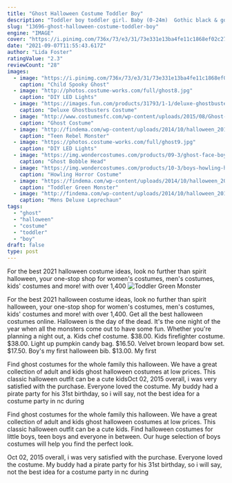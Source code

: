 ```yaml
---
title: "Ghost Halloween Costume Toddler Boy"
description: "Toddler boy toddler girl. Baby (0-24m)  Gothic black & gold skull halloween costume party invitation. $2.35. 20% off with code spookyweeknd Boo! halloween fun cartoon white ghost"
slug: "13696-ghost-halloween-costume-toddler-boy"
engine: "IMAGE"
cover: "https://i.pinimg.com/736x/73/e3/31/73e331e13ba4fe11c1868ef02c272999.jpg"
date: "2021-09-07T11:55:43.617Z"
author: "Lida Foster"
ratingValue: "2.3"
reviewCount: "28"
images:
  - image: "https://i.pinimg.com/736x/73/e3/31/73e331e13ba4fe11c1868ef02c272999.jpg"
    caption: "Child Spooky Ghost"
  - image: "http://photos.costume-works.com/full/ghost8.jpg"
    caption: "DIY LED Lights"
  - image: "https://images.fun.com/products/31793/1-1/deluxe-ghostbusters-boys-costume.jpg"
    caption: "Deluxe Ghostbusters Costume"
  - image: "http://www.costumesfc.com/wp-content/uploads/2015/08/Ghost-Rider-Halloween-Costume.jpg"
    caption: "Ghost Costume"
  - image: "http://findema.com/wp-content/uploads/2014/10/halloween_20146014.jpg"
    caption: "Teen Rebel Monster"
  - image: "https://photos.costume-works.com/full/ghost9.jpg"
    caption: "DIY LED Lights"
  - image: "https://img.wondercostumes.com/products/09-3/ghost-face-boys-costume.jpg"
    caption: "Ghost Bobble Head"
  - image: "https://img.wondercostumes.com/products/10-3/boys-howling-horror-costume.jpg"
    caption: "Howling Horror Costume"
  - image: "https://findema.com/wp-content/uploads/2014/10/halloween_20142611.jpg"
    caption: "Toddler Green Monster"
  - image: "http://findema.com/wp-content/uploads/2014/10/halloween_20148697.jpg"
    caption: "Mens Deluxe Leprechaun"
tags:
  - "ghost"
  - "halloween"
  - "costume"
  - "toddler"
  - "boy"
draft: false
type: post
---
```


For the best 2021 halloween costume ideas, look no further than spirit halloween, your one-stop shop for women's costumes, men's costumes, kids' costumes and more! with over 1,400
![Toddler Green Monster](https://findema.com/wp-content/uploads/2014/10/halloween_20142611.jpg "Toddler Green Monster")

For the best 2021 halloween costume ideas, look no further than spirit halloween, your one-stop shop for women&#39;s costumes, men&#39;s costumes, kids&#39; costumes and more! with over 1,400. Get all the best halloween costumes online. Halloween is the day of the dead. It&#39;s the one night of the year when all the monsters come out to have some fun. Whether you&#39;re planning a night out, a. Kids chef costume. $38.00. Kids firefighter costume. $38.00. Light up pumpkin candy bag. $16.50. Velvet brown leopard bow set. $17.50. Boy&#39;s my first halloween bib. $13.00. My first
<!--inArticleAds-->

<!--galleryOne-->

Find ghost costumes for the whole family this halloween. We have a great collection of adult and kids ghost halloween costumes at low prices. This classic halloween outfit can be a cute kidsOct 02, 2015 overall, i was very satisfied with the purchase. Everyone loved the costume. My buddy had a pirate party for his 31st birthday, so i will say, not the best idea for a costume party in nc during
<!--inArticleAds-->

<!--galleryTwo-->

Find ghost costumes for the whole family this halloween. We have a great collection of adult and kids ghost halloween costumes at low prices. This classic halloween outfit can be a cute kids. Find halloween costumes for little boys, teen boys and everyone in between. Our huge selection of boys costumes will help you find the perfect look.
<!--galleryThree-->

Oct 02, 2015 overall, i was very satisfied with the purchase. Everyone loved the costume. My buddy had a pirate party for his 31st birthday, so i will say, not the best idea for a costume party in nc during
